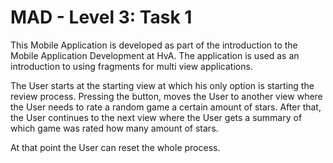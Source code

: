 # MAD - Level 3: Task 1

This Mobile Application is developed as part of the introduction to the Mobile Application Development at HvA.
The application is used as an introduction to using fragments for multi view applications.

The User starts at the starting view at which his only option is starting the review process.
Pressing the button, moves the User to another view where the User needs to rate a random game
a certain amount of stars. After that, the User continues to the next view where the User gets a
summary of which game was rated how many amount of stars.

At that point the User can reset the whole process.
